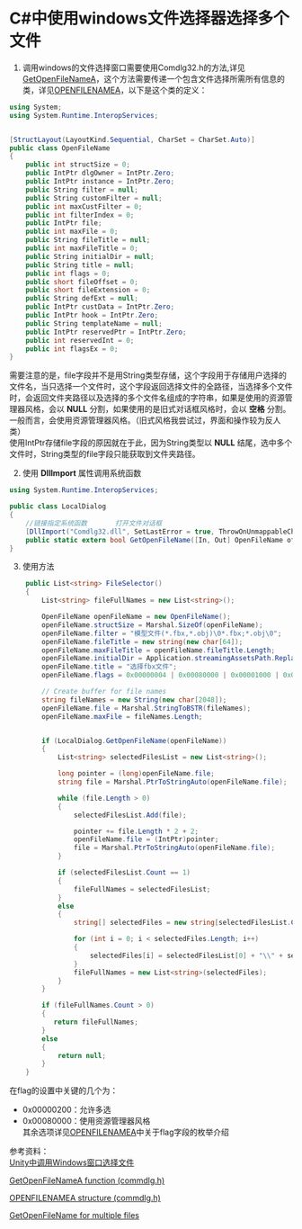 # C#中使用windows文件选择器选择多个文件

1. 调用windows的文件选择窗口需要使用Comdlg32.h的方法,详见[GetOpenFileNameA]，这个方法需要传递一个包含文件选择所需所有信息的类，详见[OPENFILENAMEA]，以下是这个类的定义：  
``` C# 
using System;
using System.Runtime.InteropServices;


[StructLayout(LayoutKind.Sequential, CharSet = CharSet.Auto)]
public class OpenFileName
{
    public int structSize = 0;
    public IntPtr dlgOwner = IntPtr.Zero;
    public IntPtr instance = IntPtr.Zero;
    public String filter = null;
    public String customFilter = null;
    public int maxCustFilter = 0;
    public int filterIndex = 0;
    public IntPtr file;
    public int maxFile = 0;
    public String fileTitle = null;
    public int maxFileTitle = 0;
    public String initialDir = null;
    public String title = null;
    public int flags = 0;
    public short fileOffset = 0;
    public short fileExtension = 0;
    public String defExt = null;
    public IntPtr custData = IntPtr.Zero;
    public IntPtr hook = IntPtr.Zero;
    public String templateName = null;
    public IntPtr reservedPtr = IntPtr.Zero;
    public int reservedInt = 0;
    public int flagsEx = 0;
}
```
需要注意的是，file字段并不是用String类型存储，这个字段用于存储用户选择的文件名，当只选择一个文件时，这个字段返回选择文件的全路径，当选择多个文件时，会返回文件夹路径以及选择的多个文件名组成的字符串，如果是使用的资源管理器风格，会以 __NULL__ 分割，如果使用的是旧式对话框风格时，会以 __空格__ 分割。  
一般而言，会使用资源管理器风格。（旧式风格我尝试过，界面和操作较为反人类）  
使用IntPtr存储file字段的原因就在于此，因为String类型以 __NULL__ 结尾，选中多个文件时，String类型的file字段只能获取到文件夹路径。

2. 使用 __DllImport__ 属性调用系统函数  

``` C#
using System.Runtime.InteropServices;

public class LocalDialog
{
    //链接指定系统函数       打开文件对话框
    [DllImport("Comdlg32.dll", SetLastError = true, ThrowOnUnmappableChar = true, CharSet = CharSet.Auto)]
    public static extern bool GetOpenFileName([In, Out] OpenFileName ofn);
}
```

3. 使用方法  

``` C#
    public List<string> FileSelector()
    {
        List<string> fileFullNames = new List<string>();

        OpenFileName openFileName = new OpenFileName();
        openFileName.structSize = Marshal.SizeOf(openFileName);
        openFileName.filter = "模型文件(*.fbx,*.obj)\0*.fbx;*.obj\0";
        openFileName.fileTitle = new string(new char[64]);
        openFileName.maxFileTitle = openFileName.fileTitle.Length;
        openFileName.initialDir = Application.streamingAssetsPath.Replace('/', '\\');//默认路径
        openFileName.title = "选择fbx文件";
        openFileName.flags = 0x00000004 | 0x00080000 | 0x00001000 | 0x00000800 | 0x00000008 | 0x00000200;

        // Create buffer for file names
        string fileNames = new String(new char[2048]);
        openFileName.file = Marshal.StringToBSTR(fileNames);
        openFileName.maxFile = fileNames.Length;


        if (LocalDialog.GetOpenFileName(openFileName))
        {
            List<string> selectedFilesList = new List<string>();

            long pointer = (long)openFileName.file;
            string file = Marshal.PtrToStringAuto(openFileName.file);

            while (file.Length > 0)
            {
                selectedFilesList.Add(file);

                pointer += file.Length * 2 + 2;
                openFileName.file = (IntPtr)pointer;
                file = Marshal.PtrToStringAuto(openFileName.file);
            }

            if (selectedFilesList.Count == 1)
            {
                fileFullNames = selectedFilesList;
            }
            else
            {
                string[] selectedFiles = new string[selectedFilesList.Count - 1];

                for (int i = 0; i < selectedFiles.Length; i++)
                {
                    selectedFiles[i] = selectedFilesList[0] + "\\" + selectedFilesList[i + 1];
                }
                fileFullNames = new List<string>(selectedFiles);
            }
        }

        if (fileFullNames.Count > 0)
        {
           return fileFullNames;
        }
        else
        {
            return null;
        }
    }
```
在flag的设置中关键的几个为：  
* 0x00000200：允许多选
* 0x00080000：使用资源管理器风格  
其余选项详见[OPENFILENAMEA]中关于flag字段的枚举介绍  

参考资料：  
[Unity中调用Windows窗口选择文件](https://blog.csdn.net/qq_31841403/article/details/90368213)

[GetOpenFileNameA function (commdlg.h)](https://docs.microsoft.com/en-us/windows/win32/api/commdlg/nf-commdlg-getopenfilenamea)

[OPENFILENAMEA structure (commdlg.h)](https://docs.microsoft.com/en-us/windows/win32/api/commdlg/ns-commdlg-openfilenamea)

[GetOpenFileName for multiple files](https://social.msdn.microsoft.com/Forums/en-US/2f4dd95e-5c7b-4f48-adfc-44956b350f38/getopenfilename-for-multiple-files?forum=csharpgeneral)

[GetOpenFileNameA]:https://docs.microsoft.com/en-us/windows/win32/api/commdlg/nf-commdlg-getopenfilenamea

[OPENFILENAMEA]:https://docs.microsoft.com/en-us/windows/win32/api/commdlg/ns-commdlg-openfilenamea